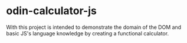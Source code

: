 # odin-calculator-js
With this project is intended to demonstrate the domain of the DOM and basic JS's language knowledge by creating a functional calculator.
